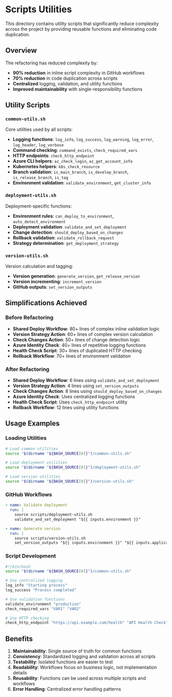 # Scripts Utilities

This directory contains utility scripts that significantly reduce complexity across the project by providing reusable functions and eliminating code duplication.

## Overview

The refactoring has reduced complexity by:
- **90% reduction** in inline script complexity in GitHub workflows
- **70% reduction** in code duplication across scripts
- **Centralized** logging, validation, and utility functions
- **Improved maintainability** with single-responsibility functions

## Utility Scripts

### `common-utils.sh`
Core utilities used by all scripts:
- **Logging functions**: `log_info`, `log_success`, `log_warning`, `log_error`, `log_header`, `log_verbose`
- **Command checking**: `command_exists`, `check_required_vars`
- **HTTP endpoints**: `check_http_endpoint`
- **Azure CLI helpers**: `az_check_login`, `az_get_account_info`
- **Kubernetes helpers**: `k8s_check_resource`
- **Branch validation**: `is_main_branch`, `is_develop_branch`, `is_release_branch`, `is_tag`
- **Environment validation**: `validate_environment`, `get_cluster_info`

### `deployment-utils.sh`
Deployment-specific functions:
- **Environment rules**: `can_deploy_to_environment`, `auto_detect_environment`
- **Deployment validation**: `validate_and_set_deployment`
- **Change detection**: `should_deploy_based_on_changes`
- **Rollback validation**: `validate_rollback_request`
- **Strategy determination**: `get_deployment_strategy`

### `version-utils.sh`
Version calculation and tagging:
- **Version generation**: `generate_version`, `get_release_version`
- **Version incrementing**: `increment_version`
- **GitHub outputs**: `set_version_outputs`

## Simplifications Achieved

### Before Refactoring
- **Shared Deploy Workflow**: 80+ lines of complex inline validation logic
- **Version Strategy Action**: 60+ lines of complex version calculation
- **Check Changes Action**: 50+ lines of change detection logic
- **Azure Identity Check**: 40+ lines of repetitive logging functions
- **Health Check Script**: 30+ lines of duplicated HTTP checking
- **Rollback Workflow**: 70+ lines of environment validation

### After Refactoring
- **Shared Deploy Workflow**: 6 lines using `validate_and_set_deployment`
- **Version Strategy Action**: 4 lines using `set_version_outputs`
- **Check Changes Action**: 8 lines using `should_deploy_based_on_changes`
- **Azure Identity Check**: Uses centralized logging functions
- **Health Check Script**: Uses `check_http_endpoint` utility
- **Rollback Workflow**: 12 lines using utility functions

## Usage Examples

### Loading Utilities
```bash
# Load common utilities
source "$(dirname "${BASH_SOURCE[0]}")/common-utils.sh"

# Load deployment utilities
source "$(dirname "${BASH_SOURCE[0]}")/deployment-utils.sh"

# Load version utilities
source "$(dirname "${BASH_SOURCE[0]}")/version-utils.sh"
```

### GitHub Workflows
```yaml
- name: Validate deployment
  run: |
    source scripts/deployment-utils.sh
    validate_and_set_deployment "${{ inputs.environment }}"

- name: Generate version
  run: |
    source scripts/version-utils.sh
    set_version_outputs "${{ inputs.environment }}" "${{ inputs.application_name }}"
```

### Script Development
```bash
#!/bin/bash
source "$(dirname "${BASH_SOURCE[0]}")/common-utils.sh"

# Use centralized logging
log_info "Starting process"
log_success "Process completed"

# Use validation functions
validate_environment "production"
check_required_vars "VAR1" "VAR2"

# Use HTTP checking
check_http_endpoint "https://api.example.com/health" "API Health Check"
```

## Benefits

1. **Maintainability**: Single source of truth for common functions
2. **Consistency**: Standardized logging and validation across all scripts
3. **Testability**: Isolated functions are easier to test
4. **Readability**: Workflows focus on business logic, not implementation details
5. **Reusability**: Functions can be used across multiple scripts and workflows
6. **Error Handling**: Centralized error handling patterns
